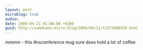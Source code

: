 ```yaml
---
layout: post
microblog: true
audio: 
date: 2009-04-21 01:00:00 +0100
guid: http://samdeane.micro.blog/2009/04/21/t1573688919.html
---
```

mmmm - this #nsconference mug sure does hold a lot of coffee

